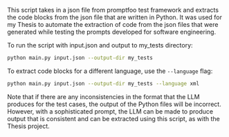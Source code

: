 This script takes in a json file from promptfoo test framework and extracts the code blocks from the json file that are written in Python.
It was used for my Thesis to automate the extraction of code from the json files that were generated while testing the prompts developed for software engineering.


To run the script with input.json and output to my_tests directory:
```bash
python main.py input.json --output-dir my_tests
```

To extract code blocks for a different language, use the `--language` flag:
```bash
python main.py input.json --output-dir my_tests --language xml
```

Note that if there are any inconsistencies in the format that the LLM produces for the test cases, the output of the Python files will be incorrect. However, with a sophisticated prompt, the LLM can be made to produce output that is consistent and can be extracted using this script, as with the Thesis project.
